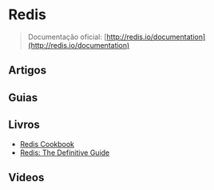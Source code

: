 # Redis

> Documentação oficial: [http://redis.io/documentation](http://redis.io/documentation)

## Artigos

## Guias

## Livros
* [Redis Cookbook](http://shop.oreilly.com/product/0636920020127.do)
* [Redis: The Definitive Guide](http://shop.oreilly.com/product/0636920014294.do)

## Videos
